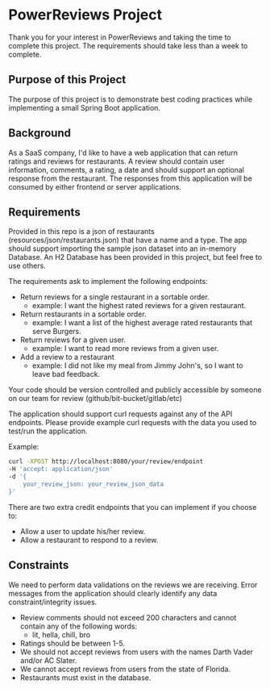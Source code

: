 # PowerReviews Project
Thank you for your interest in PowerReviews and taking the time to complete this project. The requirements should take less than a week to complete.

## Purpose of this Project
The purpose of this project is to demonstrate best coding practices while implementing a small Spring Boot application. 

## Background
As a SaaS company, I'd like to have a web application that can return ratings and reviews for restaurants. A review should contain
user information, comments, a rating, a date and should support an optional response from the restaurant. The responses from this application
will be consumed by either frontend or server applications.

## Requirements
Provided in this repo is a json of restaurants (resources/json/restaurants.json) that have a name and a type. The app should support importing the 
sample json dataset into an in-memory Database. An H2 Database has been provided in this project, but feel free to use others.

The requirements ask to implement the following endpoints:

- Return reviews for a single restaurant in a sortable order.
    - example: I want the highest rated reviews for a given restaurant.
- Return restaurants in a sortable order.
    - example: I want a list of the highest average rated restaurants that serve Burgers.
- Return reviews for a given user.
    - example: I want to read more reviews from a given user.
- Add a review to a restaurant
    - example: I did not like my meal from Jimmy John's, so I want to leave bad feedback.

Your code should be version controlled and publicly accessible by someone on our team for review (github/bit-bucket/gitlab/etc)

The application should support curl requests against any of the API endpoints. Please provide example curl requests with 
the data you used to test/run the application.

Example:
```bash
curl -XPOST http://localhost:8080/your/review/endpoint
-H 'accept: application/json'
-d '{
    your_review_json: your_review_json_data
}'
```

There are two extra credit endpoints that you can implement if you choose to: 
- Allow a user to update his/her review.
- Allow a restaurant to respond to a review.
    
## Constraints 
We need to perform data validations on the reviews we are receiving. 
Error messages from the application should clearly identify any data constraint/integrity issues.
- Review comments should not exceed 200 characters and cannot contain any of the following words:
    - lit, hella, chill, bro
- Ratings should be between 1-5.
- We should not accept reviews from users with the names Darth Vader and/or AC Slater.
- We cannot accept reviews from users from the state of Florida.
- Restaurants must exist in the database.
